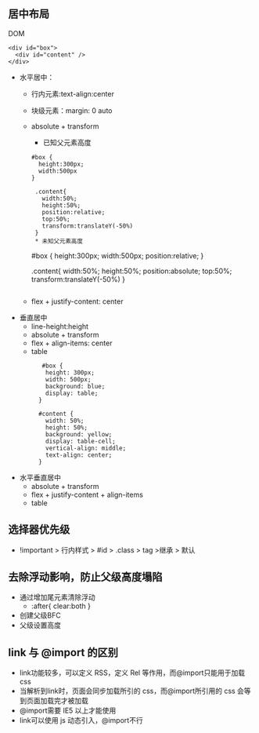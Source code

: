 ##  居中布局

DOM
```
<div id="box">
  <div id="content" />
</div>
```

* 水平居中：
  * 行内元素:text-align:center
  * 块级元素：margin: 0 auto
  * absolute + transform
    * 已知父元素高度
    ```
    #box {
      height:300px;
      width:500px
    }
    
     .content{
       width:50%;
       height:50%;
       position:relative;
       top:50%;
       transform:translateY(-50%)
     }
     * 未知父元素高度
      ```
      #box {
        height:300px;
        width:500px;
        position:relative;
      }
      
      .content{
        width:50%;
        height:50%;
        position:absolute;
        top:50%;
        transform:translateY(-50%)
      }
      ```
  * flex + justify-content: center
* 垂直居中
  * line-height:height
  * absolute + transform
  * flex + align-items: center
  * table
    ```
       #box {
        height: 300px;
        width: 500px;
        background: blue;
        display: table;
      }

      #content {
        width: 50%;
        height: 50%;
        background: yellow;
        display: table-cell;
        vertical-align: middle;
        text-align: center;
      }
    ```
* 水平垂直居中
  * absolute + transform
  * flex + justify-content + align-items
  * table

##  选择器优先级
  * !important > 行内样式 > #id > .class > tag >继承  > 默认

## 去除浮动影响，防止父级高度塌陷
  * 通过增加尾元素清除浮动
    * :after{ clear:both }
  * 创建父级BFC
  * 父级设置高度

## link 与 @import 的区别
  * link功能较多，可以定义 RSS，定义 Rel 等作用，而@import只能用于加载 css
  * 当解析到link时，页面会同步加载所引的 css，而@import所引用的 css 会等到页面加载完才被加载
  * @import需要 IE5 以上才能使用
  * link可以使用 js 动态引入，@import不行